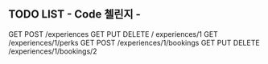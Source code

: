 ## TODO LIST - Code 첼린지 - 

GET POST /experiences
GET PUT DELETE / experiences/1
GET /experiences/1/perks
GET POST /experiences/1/bookings
GET PUT DELETE /experiences/1/bookings/2
